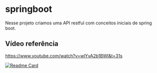 # springboot

Nesse projeto criamos uma API restful com conceitos iniciais de spring boot.

## Vídeo referência 
https://www.youtube.com/watch?v=wlYvA2b1BWI&t=31s

[![Readme Card](https://github-readme-stats.vercel.app/api/pin/?username=ajjss32&repo=springboot)](https://github.com/ajjss32/springboot)

